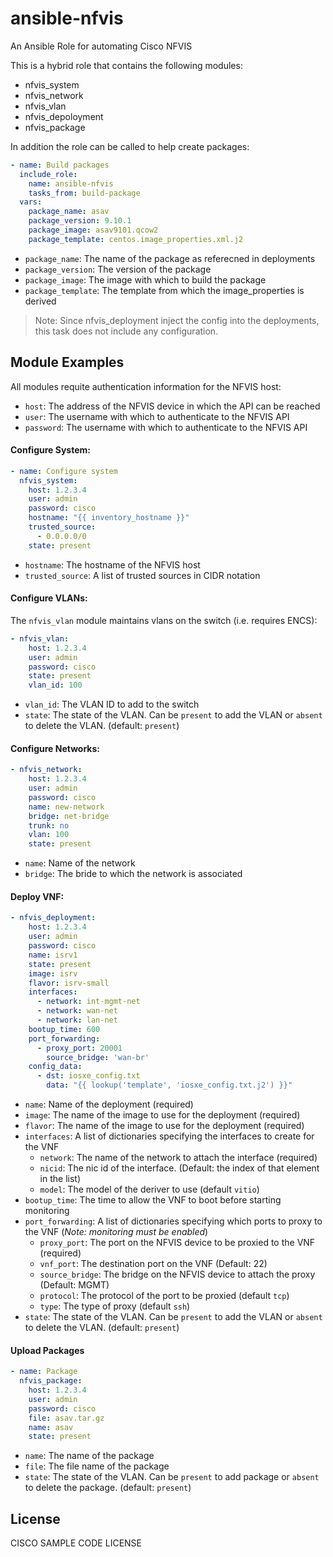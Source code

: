 # ansible-nfvis

An Ansible Role for automating Cisco NFVIS

This is a hybrid role that contains the following modules:

- nfvis_system
- nfvis_network
- nfvis_vlan
- nfvis_depoloyment
- nfvis_package

In addition the role can be called to help create packages:

```yaml
- name: Build packages
  include_role:
    name: ansible-nfvis
    tasks_from: build-package
  vars:
    package_name: asav
    package_version: 9.10.1
    package_image: asav9101.qcow2
    package_template: centos.image_properties.xml.j2
```

* `package_name`: The name of the package as referecned in deployments
* `package_version`: The version of the package
* `package_image`: The image with which to build the package
* `package_template`: The template from which the image_properties is derived

>Note: Since nfvis_deployment inject the config into the deployments, this task does not include any configuration.

## Module Examples

All modules requite authentication information for the NFVIS host:
* `host`: The address of the NFVIS device in which the API can be reached
* `user`: The username with which to authenticate to the NFVIS API
* `password`: The username with which to authenticate to the NFVIS API

#### Configure System:
```yaml
- name: Configure system
  nfvis_system:
    host: 1.2.3.4
    user: admin
    password: cisco
    hostname: "{{ inventory_hostname }}"
    trusted_source:
      - 0.0.0.0/0
    state: present
```

* `hostname`: The hostname of the NFVIS host
* `trusted_source`: A list of trusted sources in CIDR notation

#### Configure VLANs:

The `nfvis_vlan` module maintains vlans on the switch (i.e. requires ENCS):
```yaml
- nfvis_vlan:
    host: 1.2.3.4
    user: admin
    password: cisco
    state: present
    vlan_id: 100
```

* `vlan_id`: The VLAN ID to add to the switch
* `state`: The state of the VLAN.  Can be `present` to add the VLAN or `absent` to delete the VLAN. (default: `present`)

#### Configure Networks:
```yaml
- nfvis_network:
    host: 1.2.3.4
    user: admin
    password: cisco
    name: new-network
    bridge: net-bridge
    trunk: no
    vlan: 100
    state: present
```

* `name`: Name of the network
* `bridge`: The bride to which the network is associated

#### Deploy VNF:
```yaml
- nfvis_deployment:
    host: 1.2.3.4
    user: admin
    password: cisco
    name: isrv1
    state: present
    image: isrv
    flavor: isrv-small
    interfaces:
      - network: int-mgmt-net
      - network: wan-net
      - network: lan-net
    bootup_time: 600
    port_forwarding:
      - proxy_port: 20001
        source_bridge: 'wan-br'
    config_data:
      - dst: iosxe_config.txt
        data: "{{ lookup('template', 'iosxe_config.txt.j2') }}"
```

* `name`: Name of the deployment (required)
* `image`: The name of the image to use for the deployment (required)
* `flavor`: The name of the image to use for the deployment (required)
* `interfaces`: A list of dictionaries specifying the interfaces to create for the VNF
    * `network`: The name of the network to attach the interface (required)
    * `nicid`: The nic id of the interface.  (Default: the index of that element in the list)
    * `model`: The model of the deriver to use (default `vitio`)
* `bootup_time`: The time to allow the VNF to boot before starting monitoring
* `port_forwarding`: A list of dictionaries specifying which ports to proxy to the VNF (_Note: monitoring must be enabled_)
    * `proxy_port`: The port on the NFVIS device to be proxied to the VNF (required)
    * `vnf_port`: The destination port on the VNF (Default: 22)
    * `source_bridge`: The bridge on the NFVIS device to attach the proxy (Default: MGMT)
    * `protocol`: The protocol of the port to be proxied (default `tcp`)
    * `type`: The type of proxy (default `ssh`)
* `state`: The state of the VLAN.  Can be `present` to add the VLAN or `absent` to delete the VLAN. (default: `present`)

#### Upload Packages
```yaml
- name: Package
  nfvis_package:
    host: 1.2.3.4
    user: admin
    password: cisco
    file: asav.tar.gz
    name: asav
    state: present
```

* `name`: The name of the package
* `file`: The file name of the package
* `state`: The state of the VLAN.  Can be `present` to add package or `absent` to delete the package. (default: `present`)

License
-------

CISCO SAMPLE CODE LICENSE